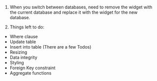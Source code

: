1. When you switch between databases, need to remove the widget with the current database and replace it with the widget for the new database.

2. Things left to do: 

  - Where clause
  - Update table
  - Insert into table (There are a few Todos)
  - Resizing
  - Data integrity
  - Styling
  - Foreign Key constraint
  - Aggregate functions